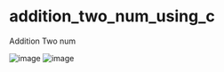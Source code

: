 # addition_two_num_using_c
Addition Two num



![image](https://github.com/premsbhalerao/addition_two_num_using_c/assets/114722173/a6fd84d6-78f8-4f1f-b7ab-68830f0d34ef)
![image](https://github.com/premsbhalerao/addition_two_num_using_c/assets/114722173/8bb4a9b1-8068-47e8-849b-339ad31d56ec)

